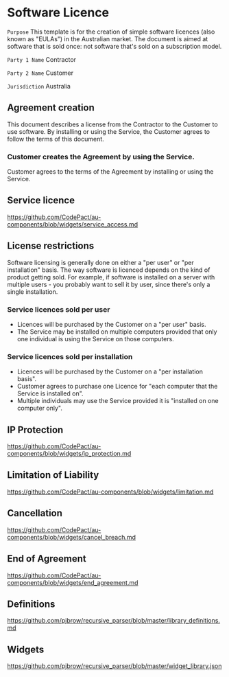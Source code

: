 # Software Licence

`Purpose` This template is for the creation of simple software licences (also known as "EULAs") in the Australian market. The document is aimed at software that is sold once: not software that's sold on a subscription model.

`Party 1 Name` Contractor

`Party 2 Name` Customer

`Jurisdiction` Australia

## Agreement creation

This document describes a license from the Contractor to the Customer to use software. By installing or using the Service, the Customer agrees to follow the terms of this document.

### Customer creates the Agreement by using the Service.

Customer agrees to the terms of the Agreement by installing or using the Service.

## Service licence

https://github.com/CodePact/au-components/blob/widgets/service_access.md

## License restrictions

Software licensing is generally done on either a "per user" or "per installation" basis. The way software is licenced depends on the kind of product getting sold.  For example, if software is installed on a server with multiple users - you probably want to sell it by user, since there's only a single installation.

### Service licences sold per user

- Licences will be purchased by the Customer on a "per user" basis.
- The Service may be installed on multiple computers provided that only one individual is using the Service on those computers.

### Service licences sold per installation

- Licences will be purchased by the Customer on a "per installation basis".
- Customer agrees to purchase one Licence for "each computer that the Service is installed on".
- Multiple individuals may use the Service provided it is "installed on one computer only".

## IP Protection

https://github.com/CodePact/au-components/blob/widgets/ip_protection.md

## Limitation of Liability

https://github.com/CodePact/au-components/blob/widgets/limitation.md

## Cancellation

https://github.com/CodePact/au-components/blob/widgets/cancel_breach.md

## End of Agreement

https://github.com/CodePact/au-components/blob/widgets/end_agreement.md

## Definitions

https://github.com/pjbrow/recursive_parser/blob/master/library_definitions.md

## Widgets

https://github.com/pjbrow/recursive_parser/blob/master/widget_library.json
